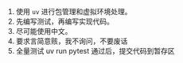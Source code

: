 1. 使用 `uv` 进行包管理和虚拟环境处理。
2. 先编写测试，再编写实现代码。
3. 尽可能使用中文。
4. 要求言简意赅，我不询问，不要废话
5. 全量测试 uv run pytest 通过后，提交代码到暂存区
